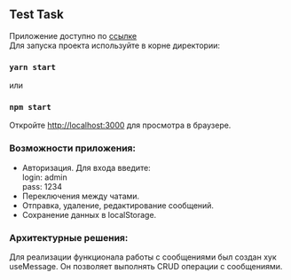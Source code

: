 ## Test Task

Приложение доступно по [ссылке](https://react-frontend-chat.herokuapp.com/)
<br />
Для запуска проекта используйте в корне директории:
### `yarn start`
или <br />
### `npm start`
Откройте [http://localhost:3000](http://localhost:3000
) для просмотра в браузере.

### Возможности приложения:
- Авторизация. Для входа введите: <br/>
login: admin <br/>
pass: 1234 <br/>
- Переключения между чатами.
- Отправка, удаление, редактирование сообщений.
- Сохранение данных в localStorage.

### Архитектурные решения:
Для реализации функционала работы с сообщениями был создан хук useMessage.
Он позволяет выполнять CRUD операции с сообщениями.
